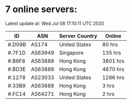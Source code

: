 # 7 online servers:

Latest update at: Wed Jul 08 17:10:11 UTC 2020

| ID | ASN | Server Country | Online |
| -- | --- | -------------- | ------ |
| #.D09B | AS174 | United States | 80 hrs |
| #.7F1D | AS63949 | Singapore | 135 hrs |
| #.B6F8 | AS63888 | Hong Kong | 3801 hrs |
| #.BD3E | AS63888 | Hong Kong | 4870 hrs |
| #.1278 | AS23033 | United States | 1286 hrs |
| #.33B9 | AS63888 | Hong Kong | 3 hrs |
| #.FC14 | AS64271 | Hong Kong | 2 hrs |

